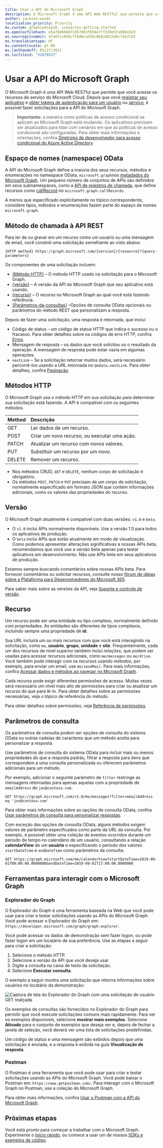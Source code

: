 ```yaml
---
title: Usar a API do Microsoft Graph
description: O Microsoft Graph é uma API Web RESTful que permite que você acesse os recursos de serviço do Microsoft Cloud. Depois que você registrar seu aplicativo e obter tokens de autenticação para um usuário ou serviço, é possível fazer solicitações para a API do Microsoft Graph.
author: jackson-woods
localization_priority: Priority
ms.custom: graphiamtop20, scenarios:getting-started
ms.openlocfilehash: e5a70d69d872d57963f658e7ff2d9e5fa088d3e9
ms.sourcegitcommit: 4fa6fcc058c7f8d8cad58c0b82db23d6c7da37d2
ms.translationtype: HT
ms.contentlocale: pt-BR
ms.lasthandoff: 05/27/2021
ms.locfileid: "52679537"
---
```

# <a name="use-the-microsoft-graph-api"></a>Usar a API do Microsoft Graph

O Microsoft Graph é uma API Web RESTful que permite que você acesse os recursos de serviço do Microsoft Cloud. Depois que você [registrar seu aplicativo](auth-register-app-v2.md) e [obter tokens de autenticação para um usuário](auth-v2-user.md) ou [serviço](auth-v2-service.md), é possível fazer solicitações para a API do Microsoft Graph.

> **Importante:**  a maneira como políticas de acesso condicional se aplicam ao Microsoft Graph está mudando. Os aplicativos precisam ser atualizados para lidar com cenários em que as políticas de acesso condicional são configuradas. Para obter mais informações e orientações, confira [Diretrizes de desenvolvedor para acesso condicional do Azure Active Directory](/azure/active-directory/develop/active-directory-conditional-access-developer).

## <a name="odata-namespace"></a>Espaço de nomes (namespace) OData

A API do Microsoft Graph define a maioria dos seus recursos, métodos e enumerações no namespace OData, `microsoft.graph`nos [metadados do Microsoft Graph](traverse-the-graph.md#microsoft-graph-api-metadata). Um pequeno número de conjuntos de APIs são definidos em seus subnamespaces, como a [API de registros de chamada](/graph/api/resources/callrecords-api-overview), que define recursos como [callRecord](/graph/api/resources/callrecords-callrecord) no `microsoft.graph.callRecords`. 

A menos que especificado explicitamente no tópico correspondente, considere tipos, métodos e enumerações fazem parte do espaço de nomes `microsoft.graph`.

## <a name="call-a-rest-api-method"></a>Método de chamada à API REST

Para ler de ou gravar em um recurso como um usuário ou uma mensagem de email, você constrói uma solicitação semelhante ao visto abaixo:

<!-- {
  "blockType": "ignored"
}-->
```http
{HTTP method} https://graph.microsoft.com/{version}/{resource}?{query-parameters}
```

Os componentes de uma solicitação incluem:

* [{Método HTTP}](#http-methods) – O método HTTP usado na solicitação para o Microsoft Graph.
* [{versão}](#version) – A versão da API do Microsoft Graph que seu aplicativo está usando.
* [{recurso}](#resource) – O recurso no Microsoft Graph ao qual você está fazendo referência. 
* [{Parâmetros-da-consultas}](#query-parameters) –Opções de consulta OData opcionais ou parâmetros do método REST que personalizam a resposta.

Depois de fazer uma solicitação, uma resposta é retornada, que inclui: 

* Código de status – um código de status HTTP que indica o sucesso ou o fracasso. Para obter detalhes sobre os códigos de erro HTTP, confira [Erros](errors.md).
* Mensagem de resposta – os dados que você solicitou ou o resultado da operação. A mensagem de resposta pode estar vazia em algumas operações.
* `nextLink` – Se a solicitação retornar muitos dados, será necessário percorrê-los usando a URL retornada no `@odata.nextLink`. Para obter detalhes, confira [Paginação](paging.md).

## <a name="http-methods"></a>Métodos HTTP

O Microsoft Graph usa o método HTTP em sua solicitação para determinar sua solicitação está fazendo. A API é compatível com os seguintes métodos.

|**Method** |**Descrição**                             |
| :----- | :------------------------------------------- |
| GET    | Ler dados de um recurso.                   |
| POST   | Criar um novo recurso, ou executar uma ação. |
| PATCH  | Atualizar um recurso com novos valores.           |
| PUT    | Substituir um recurso por um novo.           |
| DELETE | Remover um recurso.                           |

* Nos métodos CRUD, `GET` e `DELETE`, nenhum corpo de solicitação é obrigatório.
* Os métodos `POST`, `PATCH` e `PUT` precisam de um corpo de solicitação, normalmente especificado em formato JSON que contém informações adicionais, como os valores das propriedades do recurso.

## <a name="version"></a>Versão

O Microsoft Graph atualmente é compatível com duas versões: `v1.0` e `beta`.

* O `v1.0` inclui APIs normalmente disponíveis. Use a versão 1.0 para todos os aplicativos de produção.
* O `beta` inclui APIs que estão atualmente em modo de visualização. Como podemos apresentar alterações significativas a nossas APIs beta, recomendamos que você use a versão beta apenas para testar aplicativos em desenvolvimento. Não use APIs beta em seus aplicativos de produção.

Estamos sempre buscando comentários sobre nossas APIs beta. Para fornecer comentários ou solicitar recursos, consulte nosso [fórum de ideias sobre a Plataforma para Desenvolvedores do Microsoft 365](https://techcommunity.microsoft.com/t5/microsoft-365-developer-platform/idb-p/Microsoft365DeveloperPlatform/label-name/Microsoft%20Graph).

Para saber mais sobre as versões da API, veja [Suporte e controle de versão](versioning-and-support.md).

## <a name="resource"></a>Recurso

Um recurso pode ser uma entidade ou tipo complexo, normalmente definido com propriedades. As entidades são diferentes de tipos complexos, incluindo sempre uma propriedade de **id**.

Sua URL incluirá um ou mais recursos com que você está interagindo na solicitação, como `me`, **usuário**, **grupo**, **unidade** e **site**. Frequentemente, cada um dos recursos de nível superior também inclui _relações_, que podem ser usadas para acessar recursos adicionais, como `me/messages` ou `me/drive`. Você também pode interagir com os recursos usando _métodos_; por exemplo, para enviar um email, use `me/sendMail`. Para mais informações, confira [Acessar dados e métodos ao navegar no Microsoft Graph](traverse-the-graph.md).

Cada recurso pode exigir diferentes permissões de acesso. Muitas vezes será necessário um nível mais alto de permissões para criar ou atualizar um recurso do que para lê-lo. Para obter detalhes sobre as permissões necessárias, veja o tópico de referência do método. 

Para obter detalhes sobre permissões, veja [Referência de permissões](permissions-reference.md).

## <a name="query-parameters"></a>Parâmetros de consulta

Os parâmetros de consulta podem ser opções de consulta do sistema OData ou outras cadeias de caracteres que um método aceita para personalizar a resposta.

Use parâmetros de consulta do sistema OData para incluir mais ou menos propriedades do que a resposta padrão, filtrar a resposta para itens que correspondem a uma consulta personalizada ou oferecem parâmetros adicionais para um método.

Por exemplo, adicionar o seguinte parâmetro de `filter` restringe as mensagens retornadas para apenas aquelas com a propriedade de `emailAddress` do `jon@contoso.com`. 

<!-- {
  "blockType": "ignored"
}-->
```http
GET https://graph.microsoft.com/v1.0/me/messages?filter=emailAddress eq 'jon@contoso.com'
```

Para obter mais informações sobre as opções de consulta OData, confira [Usar parâmetros de consulta para personalizar respostas](query-parameters.md).

Com exceção das opções de consulta OData, alguns métodos exigem valores de parâmetro especificados como parte da URL da consulta. Por exemplo, é possível obter uma coleção de eventos ocorridos durante um período de tempo no calendário de um usuário, consultando a relação **calendarView** de um **usuário** e especificando o período dos valores `startDateTime` e `endDateTime` como parâmetros da consulta:

<!-- {
  "blockType": "ignored"
}-->
```http
GET https://graph.microsoft.com/me/calendarView?startDateTime=2019-09-01T09:00:00.0000000&endDateTime=2019-09-01T17:00:00.0000000
```

## <a name="tools-for-interacting-with-microsoft-graph"></a>Ferramentas para interagir com o Microsoft Graph

### <a name="graph-explorer"></a>Explorador do Graph

O Explorador do Graph é uma ferramenta baseada na Web que você pode usar para criar e testar solicitações usando as APIs do Microsoft Graph. Você pode acessar o Explorador do Graph em: `https://developer.microsoft.com/graph/graph-explorer`.

Você pode acessar os dados de demonstração sem fazer logon, ou pode fazer logon em um locatário de sua preferência. Use as etapas a seguir para criar a solicitação:

1. Selecione o método HTTP.
2. Selecione a versão da API que você deseja usar.
3. Digite a consulta na caixa de texto da solicitação.
4. Selecione **Executar consulta**. 

O exemplo a seguir mostra uma solicitação que retorna informações sobre usuários no locatário da demonstração:

![Captura de tela do Explorador do Graph com uma solicitação de usuário GET realçada](./images/graph-explorer.png)

Os exemplos de consultas são fornecidos no Explorador do Graph para permitir que você execute solicitações comuns mais rapidamente. Para ver os exemplos disponíveis, selecione **mostrar mais exemplos**. Selecione **Ativado** para o conjunto de exemplos que deseja ver e, depois de fechar a janela de seleção, você deverá ver uma lista de solicitações predefinidas.

Um código de status e uma mensagem são exibidos depois que uma solicitação é enviada, e a resposta é exibida na guia **Visualização de resposta**.

### <a name="postman"></a>Postman

O Postman é uma ferramenta que você pode usar para criar e testar solicitações usando as APIs do Microsoft Graph. Você pode baixar o Postman em: `https://www.getpostman.com/`. Para interagir com o Microsoft Graph no Postman, use a coleção do Microsoft Graph.

Para obter mais informações, confira [Usar o Postman com a API do Microsoft Graph](./use-postman.md).

## <a name="next-steps"></a>Próximas etapas

Você está pronto para começar a trabalhar com o Microsoft Graph. Experimente o [Início rápido](https://developer.microsoft.com/graph/quick-start), ou comece a usar um de nossos [SDKs e exemplos de código](https://developer.microsoft.com/graph/code-samples-and-sdks).